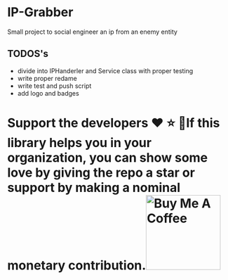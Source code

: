 # IP-Grabber
Small project to social engineer an ip from an enemy entity  

## TODOS's
- divide into IPHanderler and Service class with proper testing
- write proper redame
- write test and push script
- add logo and badges

# Support the developers :heart: :star: :money_with_wings:If this library helps you in your organization, you can show some love by giving the repo a star or support by making a nominal monetary contribution.<a href="https://buymeacoffee.com/MartinWie" target="_blank"><img src="https://cdn.buymeacoffee.com/buttons/v2/default-blue.png" alt="Buy Me A Coffee" width="170"></a>
